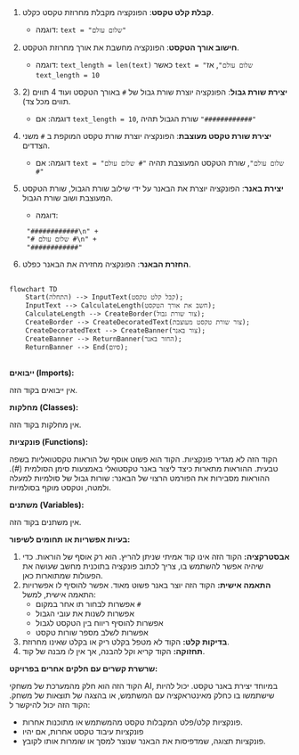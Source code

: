 ## <algorithm>

1. **קבלת קלט טקסט**: הפונקציה מקבלת מחרוזת טקסט כקלט.
   - דוגמה: `text = "שלום עולם"`

2. **חישוב אורך הטקסט**: הפונקציה מחשבת את אורך מחרוזת הטקסט.
   - דוגמה: `text_length = len(text)` כאשר `text = "שלום עולם"`, אז `text_length = 10`

3. **יצירת שורת גבול**: הפונקציה יוצרת שורת גבול של `#` באורך הטקסט ועוד 4 תווים (2 תווים מכל צד).
    - דוגמה: אם `text_length = 10`, שורת הגבול תהיה `"############"`

4. **יצירת שורת טקסט מעוצבת**: הפונקציה יוצרת שורת טקסט המוקפת ב `#` משני הצדדים.
    - דוגמה: אם `text = "שלום עולם"`, שורת הטקסט המעוצבת תהיה `"# שלום עולם #"`

5. **יצירת באנר**: הפונקציה יוצרת את הבאנר על ידי שילוב שורת הגבול, שורת הטקסט המעוצבת ושוב שורת הגבול.
   - דוגמה: 
   ```
    "############\n" + 
    "# שלום עולם #\n" +
    "############"
   ```

6. **החזרת הבאנר**: הפונקציה מחזירה את הבאנר כפלט.

## <mermaid>

```mermaid
flowchart TD
    Start(התחלה) --> InputText(קבל קלט טקסט);
    InputText --> CalculateLength(חשב את אורך הטקסט);
    CalculateLength --> CreateBorder(צור שורת גבול);
    CreateBorder --> CreateDecoratedText(צור שורת טקסט מעוצבת);
    CreateDecoratedText --> CreateBanner(צור באנר);
    CreateBanner --> ReturnBanner(החזר באנר);
    ReturnBanner --> End(סיום);
```
## <explanation>

**ייבואים (Imports):**

אין ייבואים בקוד הזה.

**מחלקות (Classes):**

אין מחלקות בקוד הזה.

**פונקציות (Functions):**

הקוד הזה לא מגדיר פונקציות. הקוד הוא פשוט אוסף של הוראות טקסטואליות בשפה טבעית.
ההוראות מתארות כיצד ליצור באנר טקסטואלי באמצעות סימן הסולמית (#). 
ההוראות מסבירות את הפורמט הרצוי של הבאנר: שורות גבול של סולמיות למעלה ולמטה, וטקסט מוקף בסולמיות.
 
**משתנים (Variables):**

אין משתנים בקוד הזה.

**בעיות אפשריות או תחומים לשיפור:**

1. **אבסטרקציה:** הקוד הזה אינו קוד אמיתי שניתן להריץ. הוא רק אוסף של הוראות. כדי שיהיה אפשר להשתמש בו, צריך לכתוב פונקציה בתוכנית מחשב שעושה את הפעולות שמתוארות כאן.
2. **התאמה אישית:** הקוד הזה יוצר באנר פשוט מאוד. אפשר להוסיף לו אפשרויות התאמה אישית, למשל:
    - אפשרות לבחור תו אחר במקום `#`
    - אפשרות לשנות את עובי הגבול
    - אפשרות להוסיף ריווח בין הטקסט לגבול
    - אפשרות לשלב מספר שורות טקסט
3. **בדיקות קלט:** הקוד לא מטפל בקלט ריק או בקלט שאינו מחרוזת.
4. **תחזוקה:** הקוד קריא וקל להבנה, אך אין לו מבנה של קוד.

**שרשרת קשרים עם חלקים אחרים בפרויקט:**

הקוד הזה הוא חלק מהמערכת של משחקי AI, במיוחד יצירת באנר טקסט. יכול להיות שישתמשו בו כחלק מאינטראקציה עם המשתמש, או בהצגה של תוצאות של משחק. הקוד הזה יכול להיקשר ל:
  - פונקציות קלט/פלט המקבלות טקסט מהמשתמש או מתוכנות אחרות.
  - פונקציות עיבוד טקסט אחרות, אם יהיו
  - פונקציות תצוגה, שמדפיסות את הבאנר שנוצר למסך או שומרות אותו לקובץ.